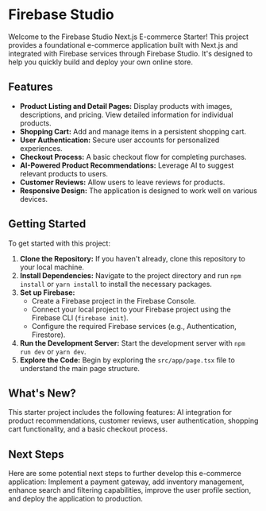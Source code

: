 # Firebase Studio

Welcome to the Firebase Studio Next.js E-commerce Starter! This project provides a foundational e-commerce application built with Next.js and integrated with Firebase services through Firebase Studio. It's designed to help you quickly build and deploy your own online store.

## Features

*   **Product Listing and Detail Pages:** Display products with images, descriptions, and pricing. View detailed information for individual products.
*   **Shopping Cart:** Add and manage items in a persistent shopping cart.
*   **User Authentication:** Secure user accounts for personalized experiences.
*   **Checkout Process:** A basic checkout flow for completing purchases.
*   **AI-Powered Product Recommendations:** Leverage AI to suggest relevant products to users.
*   **Customer Reviews:** Allow users to leave reviews for products.
*   **Responsive Design:** The application is designed to work well on various devices.

## Getting Started

To get started with this project:

1.  **Clone the Repository:** If you haven't already, clone this repository to your local machine.
2.  **Install Dependencies:** Navigate to the project directory and run `npm install` or `yarn install` to install the necessary packages.
3.  **Set up Firebase:**
    *   Create a Firebase project in the Firebase Console.
    *   Connect your local project to your Firebase project using the Firebase CLI (`firebase init`).
    *   Configure the required Firebase services (e.g., Authentication, Firestore).
4.  **Run the Development Server:** Start the development server with `npm run dev` or `yarn dev`.
5.  **Explore the Code:** Begin by exploring the `src/app/page.tsx` file to understand the main page structure.

## What's New?

This starter project includes the following features: AI integration for product recommendations, customer reviews, user authentication, shopping cart functionality, and a basic checkout process.

## Next Steps

Here are some potential next steps to further develop this e-commerce application: Implement a payment gateway, add inventory management, enhance search and filtering capabilities, improve the user profile section, and deploy the application to production.
